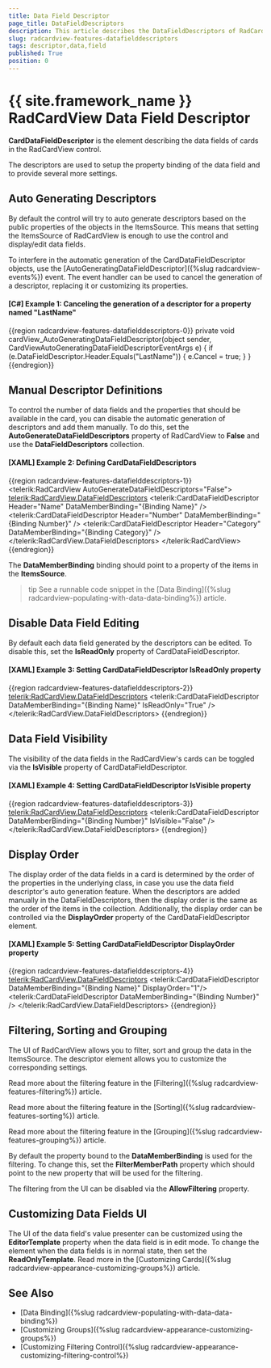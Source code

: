 ```yaml
---
title: Data Field Descriptor
page_title: DataFieldDescriptors
description: This article describes the DataFieldDescriptors of RadCardView.
slug: radcardview-features-datafielddescriptors
tags: descriptor,data,field
published: True
position: 0
---
```


# {{ site.framework_name }} RadCardView Data Field Descriptor

__CardDataFieldDescriptor__ is the element describing the data fields of cards in the RadCardView control. 

The descriptors are used to setup the property binding of the data field and to provide several more settings.

## Auto Generating Descriptors

By default the control will try to auto generate descriptors based on the public properties of the objects in the ItemsSource. This means that setting the ItemsSource of RadCardView is enough to use the control and display/edit data fields. 

To interfere in the automatic generation of the CardDataFieldDescriptor objects, use the [AutoGeneratingDataFieldDescriptor]({%slug radcardview-events%}) event. The event handler can be used to cancel the generation of a descriptor, replacing it or customizing its properties.

#### __[C#] Example 1: Canceling the generation of a descriptor for a property named "LastName"__
{{region radcardview-features-datafielddescriptors-0}}
	private void cardView_AutoGeneratingDataFieldDescriptor(object sender, CardViewAutoGeneratingDataFieldDescriptorEventArgs e)
	{
		if (e.DataFieldDescriptor.Header.Equals("LastName"))
		{
			e.Cancel = true;
		}
	}
{{endregion}}

## Manual Descriptor Definitions

To control the number of data fields and the properties that should be available in the card, you can disable the automatic generation of descriptors and add them manually. To do this, set the 
__AutoGenerateDataFieldDescriptors__ property of RadCardView to __False__ and use the __DataFieldDescriptors__ collection.

#### __[XAML] Example 2: Defining CardDataFieldDescriptors__
{{region radcardview-features-datafielddescriptors-1}}
	<telerik:RadCardView AutoGenerateDataFieldDescriptors="False">
		<telerik:RadCardView.DataFieldDescriptors>
			<telerik:CardDataFieldDescriptor Header="Name" DataMemberBinding="{Binding Name}" />
			<telerik:CardDataFieldDescriptor Header="Number" DataMemberBinding="{Binding Number}" />
			<telerik:CardDataFieldDescriptor Header="Category" DataMemberBinding="{Binding Category}" />
		</telerik:RadCardView.DataFieldDescriptors>
	</telerik:RadCardView>
{{endregion}}

The __DataMemberBinding__ binding should point to a property of the items in the __ItemsSource__.

>tip See a runnable code snippet in the [Data Binding]({%slug radcardview-populating-with-data-data-binding%}) article.

## Disable Data Field Editing

By default each data field generated by the descriptors can be edited. To disable this, set the __IsReadOnly__ property of CardDataFieldDescriptor.

#### __[XAML] Example 3: Setting CardDataFieldDescriptor IsReadOnly property__
{{region radcardview-features-datafielddescriptors-2}}
	<telerik:RadCardView.DataFieldDescriptors>
		<telerik:CardDataFieldDescriptor DataMemberBinding="{Binding Name}" IsReadOnly="True" />
	</telerik:RadCardView.DataFieldDescriptors>
{{endregion}}

## Data Field Visibility

The visibility of the data fields in the RadCardView's cards can be toggled via the __IsVisible__ property of CardDataFieldDescriptor.

#### __[XAML] Example 4: Setting CardDataFieldDescriptor IsVisible property__
{{region radcardview-features-datafielddescriptors-3}}
	<telerik:RadCardView.DataFieldDescriptors>
		<telerik:CardDataFieldDescriptor DataMemberBinding="{Binding Number}" IsVisible="False" />
	</telerik:RadCardView.DataFieldDescriptors>
{{endregion}}

## Display Order

The display order of the data fields in a card is determined by the order of the properties in the underlying class, in case you use the data field descriptor's auto generation feature. When the descriptors are added manually in the DataFieldDescriptors, then the display order is the same as the order of the items in the collection. Additionally, the display order can be controlled via the __DisplayOrder__ property of the CardDataFieldDescriptor element.

#### __[XAML] Example 5: Setting CardDataFieldDescriptor DisplayOrder property__
{{region radcardview-features-datafielddescriptors-4}}
	<telerik:RadCardView.DataFieldDescriptors>
		<telerik:CardDataFieldDescriptor DataMemberBinding="{Binding Name}" DisplayOrder="1"/>
		<telerik:CardDataFieldDescriptor DataMemberBinding="{Binding Number}" />
	</telerik:RadCardView.DataFieldDescriptors>
{{endregion}}

## Filtering, Sorting and Grouping

The UI of RadCardView allows you to filter, sort and group the data in the ItemsSource. The descriptor element allows you to customize the corresponding settings.

Read more about the filtering feature in the [Filtering]({%slug radcardview-features-filtering%}) article.

Read more about the filtering feature in the [Sorting]({%slug radcardview-features-sorting%}) article.

Read more about the filtering feature in the [Grouping]({%slug radcardview-features-grouping%}) article.

 By default the property bound to the __DataMemberBinding__ is used for the filtering. To change this, set the __FilterMemberPath__ property which should point to the new property that will be used for the filtering.

The filtering from the UI can be disabled via the __AllowFiltering__ property.

## Customizing Data Fields UI

The UI of the data field's value presenter can be customized using the __EditorTemplate__ property when the data field is in edit mode. To change the element when the data fields is in normal state, then set the __ReadOnlyTemplate__. Read more in the [Customizing Cards]({%slug radcardview-appearance-customizing-groups%}) article.

## See Also
* [Data Binding]({%slug radcardview-populating-with-data-data-binding%})
* [Customizing Groups]({%slug radcardview-appearance-customizing-groups%}) 
* [Customizing Filtering Control]({%slug radcardview-appearance-customizing-filtering-control%}) 